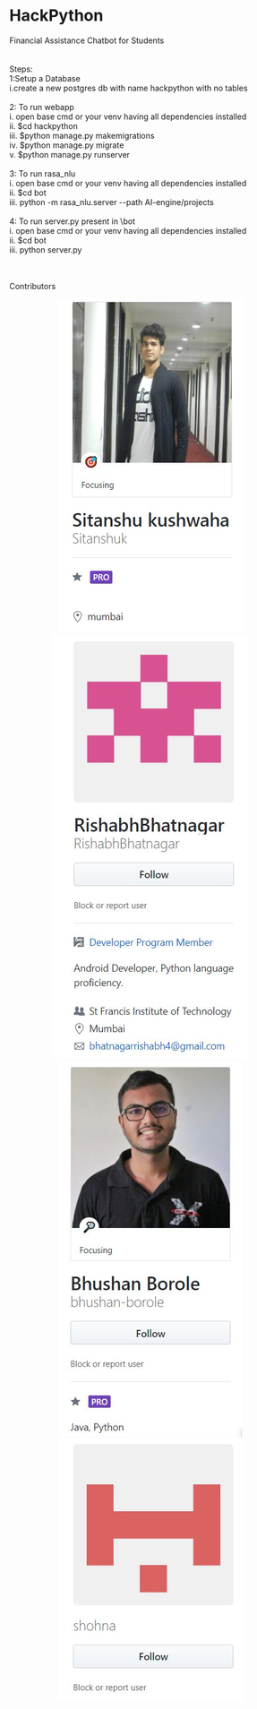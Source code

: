# HackPython
Financial Assistance Chatbot for Students<br/><br/><br/>
Steps:<br/>
1:Setup a Database<br/>
  i.create a new postgres db with name hackpython with no tables<br/><br/>
2: To run webapp<br/>
 i.   open base cmd or your venv having all dependencies installed<br/> 
 ii.  $cd hackpython<br/>
 iii. $python manage.py makemigrations<br/>
 iv.  $python manage.py migrate<br/>
 v.   $python manage.py runserver<br/><br/>
3: To run rasa_nlu <br/>
  i.  open base cmd or your venv having all dependencies installed<br/>
 ii.  $cd bot<br/>
 iii. python -m rasa_nlu.server --path AI-engine/projects<br/><br/>
4: To run server.py present in \bot <br/>
 i.   open base cmd or your venv having all dependencies installed<br/>
 ii.  $cd bot<br/>
 iii. python server.py<br/><br/><br/>
 
Contributors<br/>
<p align="center">
<img src="hackpython\static\profile\profile_Sitanshuk.jpg">
<img src="hackpython\static\profile\profile_rishabhbhatnagar.jpg">
<img src="hackpython\static\profile\profile_bhushan-borole.jpg">
<img src="hackpython\static\profile\profile_shohna.jpg">
</p>
